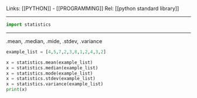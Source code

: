 Links: [[PYTHON]] - [[PROGRAMMING]]
Rel: [[python standard library]]

--- 

```py
import statistics
```

--- 


.mean, .median, .mide, .stdev, .variance
```py
example_list = [4,5,7,2,3,8,1,2,4,3,2]

x = statistics.mean(example_list)
x = statistics.median(example_list)
x = statistics.mode(example_list)
x = statistics.stdev(example_list)
x = statistics.variance(example_list)
print(x)
```